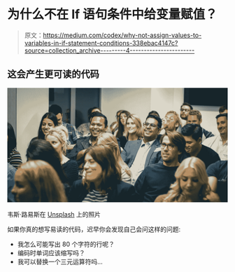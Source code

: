 # 为什么不在 If 语句条件中给变量赋值？

> 原文：<https://medium.com/codex/why-not-assign-values-to-variables-in-if-statement-conditions-338ebac4147c?source=collection_archive---------4----------------------->

## 这会产生更可读的代码

![](img/a7b2b18ec0f390329bb20e12795db364.png)

韦斯·路易斯在 [Unsplash](https://unsplash.com/s/photos/conference?utm_source=unsplash&utm_medium=referral&utm_content=creditCopyText) 上的照片

如果你真的想写易读的代码，迟早你会发现自己会问这样的问题:

*   我怎么可能写出 80 个字符的行呢？
*   编码时单词应该缩写吗？
*   我可以替换一个三元运算符吗…